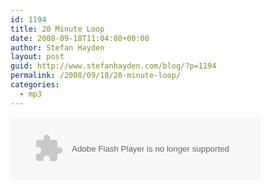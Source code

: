 ```yaml
---
id: 1194
title: 20 Minute Loop
date: 2008-09-18T11:04:08+00:00
author: Stefan Hayden
layout: post
guid: http://www.stefanhayden.com/blog/?p=1194
permalink: /2008/09/18/20-minute-loop/
categories:
  - mp3
---
```

<object classid="clsid:D27CDB6E-AE6D-11cf-96B8-444553540000" width="400" height="100" >
    <param name="movie" value="http://bandcamp.mu/EmbeddedPlayer.swf/track=2446959313/vis=plasma/">
<param name="quality" value="high"><param name="bgcolor" value="#FFFFFF"><param name="allowScriptAccess" value="always">
    <embed src="http://bandcamp.mu/EmbeddedPlayer.swf/track=2446959313/vis=plasma/"  width="400" height="100" type="application/x-shockwave-flash" pluginspage="http://www.macromedia.com/go/getflashplayer" quality=high bgcolor=#FFFFFF allowScriptAccess=always >
    </embed><noembed><a href="http://20minuteloop.bandcamp.mu/track/the-bone-is-the-orbital-planet-of-the-nerve">The Bone is the Orbital Planet of the Nerve by 20 Minute Loop</a></noembed>
</object>


